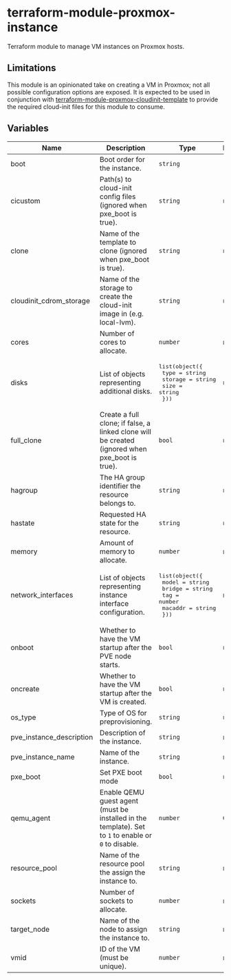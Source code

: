 # terraform-module-proxmox-instance

Terraform module to manage VM instances on Proxmox hosts.

## Limitations

This module is an opinionated take on creating a VM in Proxmox; not all possible configuration options are exposed. It is expected to be used in conjunction with [terraform-module-proxmox-cloudinit-template](https://github.com/glitchcrab/terraform-module-proxmox-cloudinit-template) to provide the required cloud-init files for this module to consume.

## Variables

| Name | Description | Type | Default | Required |
|------|-------------|------|---------|:--------:|
| boot | Boot order for the instance. | `string` | `"cdn"` | no |
| cicustom | Path(s) to cloud-init config files (ignored when pxe_boot is true). | `string` | `null` | no |
| clone | Name of the template to clone (ignored when pxe_boot is true). | `string` | `null` | no |
| cloudinit_cdrom_storage | Name of the storage to create the cloud-init image in (e.g. local-lvm). | `string` | `null` | no |
| cores | Number of cores to allocate. | `number` | n/a | yes |
| disks | List of objects representing additional disks. | <pre>list(object({<br>    type    = string<br>    storage = string<br>    size    = string<br>  }))</pre> | `null` | no |
| full_clone | Create a full clone; if false, a linked clone will be created (ignored when pxe_boot is true). | `bool` | `null` | no |
| hagroup | The HA group identifier the resource belongs to. | `string` | `null` | no |
| hastate | Requested HA state for the resource. | `string` | `null` | no |
| memory | Amount of memory to allocate. | `number` | n/a | yes |
| network_interfaces | List of objects representing instance interface configuration. | <pre>list(object({<br>    model   = string<br>    bridge  = string<br>    tag     = number<br>    macaddr = string<br>  }))</pre> | n/a | yes |
| onboot | Whether to have the VM startup after the PVE node starts. | `bool` | `null` | no |
| oncreate | Whether to have the VM startup after the VM is created. | `bool` | `null` | no |
| os_type | Type of OS for preprovisioning. | `string` | `null` | no |
| pve_instance_description | Description of the instance. | `string` | n/a | yes |
| pve_instance_name | Name of the instance. | `string` | n/a | yes |
| pxe_boot | Set PXE boot mode | `bool` | `null` | no |
| qemu_agent | Enable QEMU guest agent (must be installed in the template). Set to `1` to enable or `0` to disable. | `number` | `0` | no |
| resource_pool | Name of the resource pool the assign the instance to. | `string` | n/a | yes |
| sockets | Number of sockets to allocate. | `number` | n/a | yes |
| target_node | Name of the node to assign the instance to. | `string` | n/a | yes |
| vmid | ID of the VM (must be unique). | `number` | n/a | yes |
